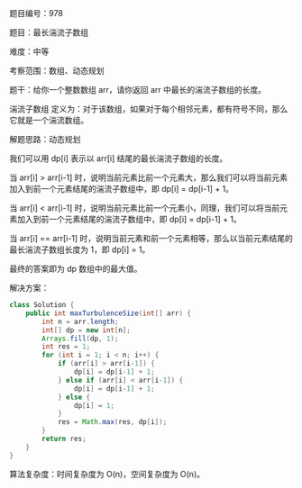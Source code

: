 题目编号：978

题目：最长湍流子数组

难度：中等

考察范围：数组、动态规划

题干：给你一个整数数组 arr，请你返回 arr 中最长的湍流子数组的长度。

湍流子数组 定义为：对于该数组，如果对于每个相邻元素，都有符号不同，那么它就是一个湍流数组。

解题思路：动态规划

我们可以用 dp[i] 表示以 arr[i] 结尾的最长湍流子数组的长度。

当 arr[i] > arr[i-1] 时，说明当前元素比前一个元素大，那么我们可以将当前元素加入到前一个元素结尾的湍流子数组中，即 dp[i] = dp[i-1] + 1。

当 arr[i] < arr[i-1] 时，说明当前元素比前一个元素小，同理，我们可以将当前元素加入到前一个元素结尾的湍流子数组中，即 dp[i] = dp[i-1] + 1。

当 arr[i] == arr[i-1] 时，说明当前元素和前一个元素相等，那么以当前元素结尾的最长湍流子数组长度为 1，即 dp[i] = 1。

最终的答案即为 dp 数组中的最大值。

解决方案：

```java
class Solution {
    public int maxTurbulenceSize(int[] arr) {
        int n = arr.length;
        int[] dp = new int[n];
        Arrays.fill(dp, 1);
        int res = 1;
        for (int i = 1; i < n; i++) {
            if (arr[i] > arr[i-1]) {
                dp[i] = dp[i-1] + 1;
            } else if (arr[i] < arr[i-1]) {
                dp[i] = dp[i-1] + 1;
            } else {
                dp[i] = 1;
            }
            res = Math.max(res, dp[i]);
        }
        return res;
    }
}
```

算法复杂度：时间复杂度为 O(n)，空间复杂度为 O(n)。